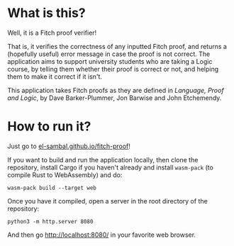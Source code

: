 # What is this?

Well, it is a Fitch proof verifier!

That is, it verifies the correctness of any inputted Fitch proof, and returns a (hopefully useful) error message in case the proof is not correct. The application aims to support university students who are taking a Logic course, by telling them whether their proof is correct or not, and helping them to make it correct if it isn't.

This application takes Fitch proofs as they are defined in *Language, Proof and Logic*, by Dave Barker-Plummer, Jon Barwise and John Etchemendy.

# How to run it?

Just go to [el-sambal.github.io/fitch-proof](el-sambal.github.io/fitch-proof)!

If you want to build and run the application locally, then clone the repository, install Cargo if you haven't already and install `wasm-pack` (to compile Rust to WebAssembly) and do:

```
wasm-pack build --target web
```

Once you have it compiled, open a server in the root directory of the repository:
```
python3 -m http.server 8080
```

And then go [http://localhost:8080/](http://localhost:8080/) in your favorite web browser.
